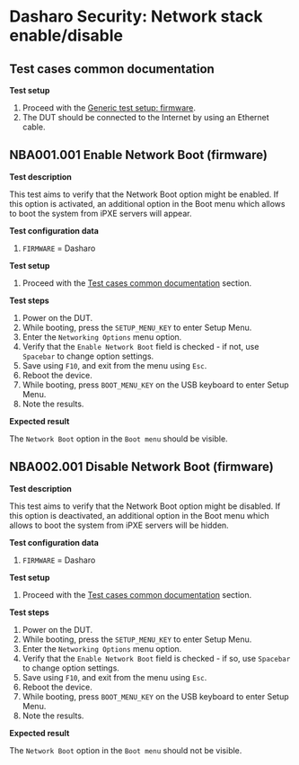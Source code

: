 # Dasharo Security: Network stack enable/disable

## Test cases common documentation

**Test setup**

1. Proceed with the
   [Generic test setup: firmware](../generic-test-setup.md#firmware).
1. The DUT should be connected to the Internet by using an Ethernet cable.

## NBA001.001 Enable Network Boot (firmware)

**Test description**

This test aims to verify that the Network Boot option might be enabled. If this
option is activated, an additional option in the Boot menu which allows to boot
the system from iPXE servers will appear.

**Test configuration data**

1. `FIRMWARE` = Dasharo

**Test setup**

1. Proceed with the
    [Test cases common documentation](#test-cases-common-documentation) section.

**Test steps**

1. Power on the DUT.
1. While booting, press the `SETUP_MENU_KEY` to enter Setup Menu.
1. Enter the `Networking Options` menu option.
1. Verify that the `Enable Network Boot` field is checked - if not, use
    `Spacebar` to change option settings.
1. Save using `F10`, and exit from the menu using `Esc`.
1. Reboot the device.
1. While booting, press `BOOT_MENU_KEY` on the USB keyboard to enter Setup
    Menu.
1. Note the results.

**Expected result**

The `Network Boot` option in the `Boot menu` should be visible.

## NBA002.001 Disable Network Boot (firmware)

**Test description**

This test aims to verify that the Network Boot option might be disabled. If this
option is deactivated, an additional option in the Boot menu which allows to
boot the system from iPXE servers will be hidden.

**Test configuration data**

1. `FIRMWARE` = Dasharo

**Test setup**

1. Proceed with the
    [Test cases common documentation](#test-cases-common-documentation) section.

**Test steps**

1. Power on the DUT.
1. While booting, press the `SETUP_MENU_KEY` to enter Setup Menu.
1. Enter the `Networking Options` menu option.
1. Verify that the `Enable Network Boot` field is checked - if so, use
    `Spacebar` to change option settings.
1. Save using `F10`, and exit from the menu using `Esc`.
1. Reboot the device.
1. While booting, press `BOOT_MENU_KEY` on the USB keyboard to enter Setup
    Menu.
1. Note the results.

**Expected result**

The `Network Boot` option in the `Boot menu` should not be visible.
